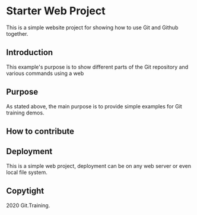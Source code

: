 # Starter Web Project

This is a simple website project for showing how to use Git and Github together.

## Introduction

This example's purpose is to show different parts of the Git repository and various commands using a web 

## Purpose

As stated above, the main purpose is to provide simple examples for Git training demos.

## How to contribute

## Deployment

This is a simple web project, deployment can be on any web server or even local file system.

## Copytight

2020 Git.Training.